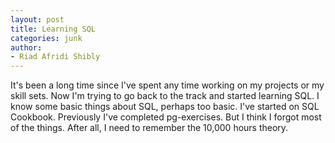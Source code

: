 ```yaml
---
layout: post
title: Learning SQL
categories: junk
author:
- Riad Afridi Shibly
---
```


It's been a long time since I've spent any time working on my projects or my skill sets. Now I'm trying to go back to the track and started learning SQL. I know some basic things about SQL, perhaps too basic. I've started on SQL Cookbook. Previously I've completed pg-exercises. But I think I forgot most of the things. After all, I need to remember the 10,000 hours theory. 
